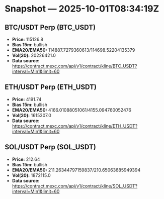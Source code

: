 # Snapshot — 2025-10-01T08:34:19Z

## BTC/USDT Perp (BTC_USDT)
- **Price:** 115126.8
- **Bias 15m:** bullish
- **EMA20/EMA50:** 114887.7279360613/114698.52204135379
- **Vol(20):** 20226421.0
- **Data source:** https://contract.mexc.com/api/v1/contract/kline/BTC_USDT?interval=Min1&limit=60

## ETH/USDT Perp (ETH_USDT)
- **Price:** 4191.74
- **Bias 15m:** bullish
- **EMA20/EMA50:** 4166.01088051061/4155.094760052476
- **Vol(20):** 1615307.0
- **Data source:** https://contract.mexc.com/api/v1/contract/kline/ETH_USDT?interval=Min1&limit=60

## SOL/USDT Perp (SOL_USDT)
- **Price:** 212.64
- **Bias 15m:** bullish
- **EMA20/EMA50:** 211.26344797159837/210.65063685949394
- **Vol(20):** 1872115.0
- **Data source:** https://contract.mexc.com/api/v1/contract/kline/SOL_USDT?interval=Min1&limit=60
